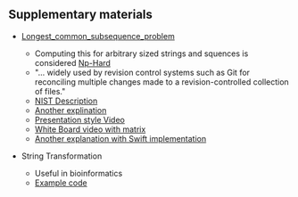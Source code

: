 ## Supplementary materials

* [Longest_common_subsequence_problem](https://en.wikipedia.org/wiki/Longest_common_subsequence_problem)
  * Computing this for arbitrary sized strings and squences is considered [Np-Hard](https://en.wikipedia.org/wiki/NP-hardness)
  * "... widely used by revision control systems such as Git for reconciling multiple changes made to a revision-controlled collection of files."
  * [NIST Description](https://xlinux.nist.gov/dads/HTML/longestCommonSubsequence.html)
  * [Another explination](https://www.ics.uci.edu/~eppstein/161/960229.html)
  * [Presentation style Video](http://www.geeksforgeeks.org/printing-longest-common-subsequence/)
  * [White Board video with matrix](https://www.youtube.com/watch?v=NnD96abizww)
  * [Another explanation with Swift implementation](https://github.com/raywenderlich/swift-algorithm-club/tree/master/Longest%20Common%20Subsequence)

* String Transformation
  * Useful in bioinformatics
  * [Example code](http://www.geeksforgeeks.org/transform-one-string-to-another-using-minimum-number-of-given-operation/)
